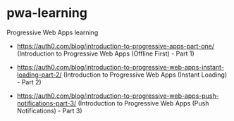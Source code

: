# pwa-learning
Progressive Web Apps learning

* https://auth0.com/blog/introduction-to-progressive-apps-part-one/ (Introduction to Progressive Web Apps (Offline First) - Part 1)

* https://auth0.com/blog/introduction-to-progressive-web-apps-instant-loading-part-2/  (Introduction to Progressive Web Apps (Instant Loading) - Part 2)

* https://auth0.com/blog/introduction-to-progressive-web-apps-push-notifications-part-3/ (Introduction to Progressive Web Apps (Push Notifications) - Part 3)
